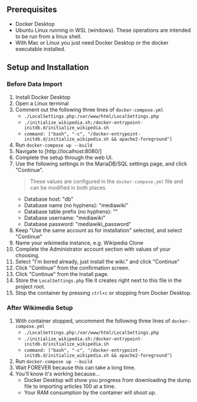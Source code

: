 ## Prerequisites

* Docker Desktop
* Ubuntu Linux running in WSL (windows). These operations are intended to be run from a linux shell.
* With Mac or Linux you just need Docker Desktop or the docker executable installed.

## Setup and Installation

### Before Data Import

1. Install Docker Desktop
1. Open a Linux terminal
1. Comment out the following three lines of `docker-compose.yml`
    * `./LocalSettings.php:/var/www/html/LocalSettings.php`
    * `./initialize_wikipedia.sh:/docker-entrypoint-initdb.d/initialize_wikipedia.sh`
    * `command: ["bash", "-c", "/docker-entrypoint-initdb.d/initialize_wikipedia.sh && apache2-foreground"]`
1. Run `docker-compose up --build`
1. Navigate to [http://localhost:8080/]
1. Complete the setup through the web UI.
1. Use the following settings in the MariaDB/SQL settings page, and click "Continue".
    > These values are configured in the `docker-compose.yml` file and can be modified in both places.
    * Database host: "db"
    * Database name (no hyphens): "mediawiki"
    * Database table prefix (no hyphens): ""
    * Database username: "mediawiki"
    * Database password: "mediawiki_password"
1. Keep "Use the same account as for installation" selected, and select "Continue"
1. Name your wikimedia instance, e.g. Wikipedia Clone
1. Complete the Administrator account section with values of your choosing. 
1. Select "I'm bored already, just install the wiki." and click "Continue"
1. Click "Continue" from the confirmation screen.
1. Click "Continue" from the Install page.
1. Store the `LocalSettings.php` file it creates right next to this file in the project root.
1. Stop the container by pressing `ctrl+c` or stopping from Docker Desktop.

### After Wikimedia Setup

1. With container stopped, uncomment the following three lines of `docker-compose.yml`
    * `./LocalSettings.php:/var/www/html/LocalSettings.php`
    * `./initialize_wikipedia.sh:/docker-entrypoint-initdb.d/initialize_wikipedia.sh`
    * `command: ["bash", "-c", "/docker-entrypoint-initdb.d/initialize_wikipedia.sh && apache2-foreground"]`
1. Run `docker-compose up --build`
1. Wait FOREVER because this can take a long time.
1. You'll know it's working because...
    * Docker Desktop will show you progress from downloading the dump file to importing articles 100 at a time.
    * Your RAM consumption by the container will shoot up.
